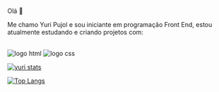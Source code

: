 Olá 👋

 Me chamo Yuri Pujol e sou iniciante em programação Front End, estou atualmente estudando e criando projetos com:
 <br>
  <br>
 
 <img src="https://img.shields.io/badge/HTML5-E34F26?style=for-the-badge&logo=html5&logoColor=white" alt="logo html" />
 <img src="https://img.shields.io/badge/CSS3-1572B6?style=for-the-badge&logo=css3&logoColor=white" alt="logo css" />


[![yuri stats](https://github-readme-stats.vercel.app/api?username=Yuripujol)](https://github.com/anuraghazra/github-readme-stats)

[![Top Langs](https://github-readme-stats.vercel.app/api/top-langs/?username=Yuripujol)](https://github.com/anuraghazra/github-readme-stats)
